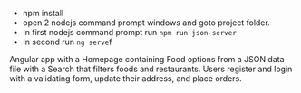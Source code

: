 - npm install
- open 2 nodejs command prompt windows and goto project folder.
- In first nodejs command prompt run `npm run json-server`
- In second run `ng serve`f


Angular app with a Homepage containing Food options from a JSON data file with a Search that filters foods and restaurants. Users register and login with a validating form, update their address, and place orders.
